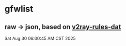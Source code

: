 # gfwlist
## raw -> json, based on [v2ray-rules-dat](https://github.com/Loyalsoldier/v2ray-rules-dat)
Sat Aug 30 06:00:45 AM CST 2025

